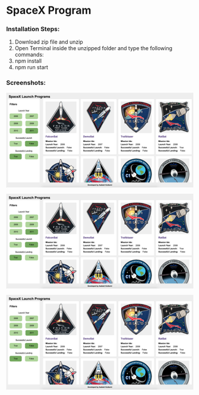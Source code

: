 # SpaceX Program

### Installation Steps:
1. Download zip file and unzip
2. Open Terminal inside the unzipped folder and type the following commands:
3. npm install
4. npm run start

### Screenshots:

![alt text](https://github.com/aadeshkulkarni/spaceX/blob/main/ss/Screenshot%202021-06-14%20at%201.19.22%20AM.png?raw=true)


![alt text](https://github.com/aadeshkulkarni/spaceX/blob/main/ss/Screenshot%202021-06-14%20at%201.19.22%20AM.png?raw=true)


![alt text](https://github.com/aadeshkulkarni/spaceX/blob/main/ss/Screenshot%202021-06-14%20at%201.19.22%20AM.png?raw=true)

